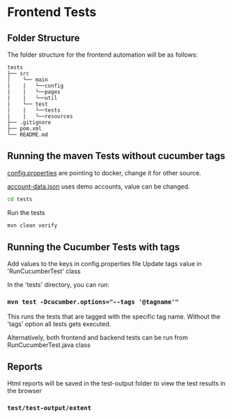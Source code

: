 # Frontend Tests

## Folder Structure

The folder structure for the frontend automation will be as follows:

```
tests
├── src
│    └── main
|    |   └──config
|    |   └──pages
|    |   └──util
|    └── test
|    |   └──tests
|    |   └──resources
├── .gitignore
├── pom.xml
└── README.md
```

## Running the maven Tests without cucumber tags

[config.properties](tests\src\main\java\ca\bc\gov\open\jagefilingapi\qa\config\config.properties) are pointing to docker, change it for other source.

[account-data.json](tests\src\test\java\testdatasource\account-data.json) uses demo accounts, value can be changed.

```bash
cd tests
```

Run the tests

```bash
mvn clean verify
```

## Running the Cucumber Tests with tags

Add values to the keys in config.properties file
Update tags value in 'RunCucumberTest' class

In the 'tests' directory, you can run:

### `mvn test -Dcucumber.options="--tags '@tagname'"`

This runs the tests that are tagged with the specific tag name.
Without the 'tags' option all tests gets executed.

Alternatively, both frontend and backend tests can be run from
RunCucumberTest.java class

## Reports

Html reports will be saved in the test-output folder to view the test results in the browser

### `test/test-output/extent`
